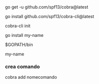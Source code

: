 go get -u github.com/spf13/cobra@latest

go install github.com/spf13/cobra-cli@latest

cobra-cli init

go install my-name

$GOPATH/bin

my-name

### crea comando
cobra add nomecomando
